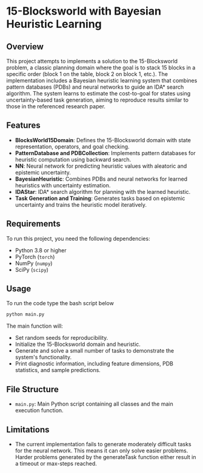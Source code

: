 # 15-Blocksworld with Bayesian Heuristic Learning

## Overview

This project attempts to implements a solution to the 15-Blocksworld problem, a classic planning domain where the goal is to stack 15 blocks in a specific order (block 1 on the table, block 2 on block 1, etc.). The implementation includes a Bayesian heuristic learning system that combines pattern databases (PDBs) and neural networks to guide an IDA* search algorithm. The system learns to estimate the cost-to-goal for states using uncertainty-based task generation, aiming to reproduce results similar to those in the referenced research paper.

## Features

- **BlocksWorld15Domain**: Defines the 15-Blocksworld domain with state representation, operators, and goal checking.
- **PatternDatabase and PDBCollection**: Implements pattern databases for heuristic computation using backward search.
- **NN**: Neural network for predicting heuristic values with aleatoric and epistemic uncertainty.
- **BayesianHeuristic**: Combines PDBs and neural networks for learned heuristics with uncertainty estimation.
- **IDAStar**: IDA* search algorithm for planning with the learned heuristic.
- **Task Generation and Training**: Generates tasks based on epistemic uncertainty and trains the heuristic model iteratively.

## Requirements

To run this project, you need the following dependencies:

- Python 3.8 or higher
- PyTorch (`torch`)
- NumPy (`numpy`)
- SciPy (`scipy`)



## Usage
To run the code type the bash script below

```bash
python main.py
```

The main function will:
- Set random seeds for reproducibility.
- Initialize the 15-Blocksworld domain and heuristic.
- Generate and solve a small number of tasks to demonstrate the system's functionality.
- Print diagnostic information, including feature dimensions, PDB statistics, and sample predictions.


## File Structure

- `main.py`: Main Python script containing all classes and the main execution function.

## Limitations

- The current implementation fails to generate moderately difficult tasks for the neural network. This means it can only solve easier problems. Harder problems generated by the generateTask function either result in a timeout or max-steps reached. 
